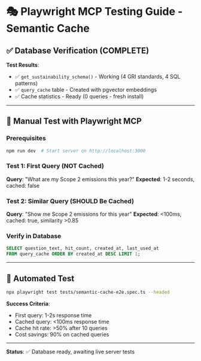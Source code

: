 # 🎭 Playwright MCP Testing Guide - Semantic Cache

## ✅ Database Verification (COMPLETE)

**Test Results**:
- ✅ `get_sustainability_schema()` - Working (4 GRI standards, 4 SQL patterns)
- ✅ `query_cache` table - Created with pgvector embeddings
- ✅ Cache statistics - Ready (0 queries - fresh install)

---

## 🧪 Manual Test with Playwright MCP

### Prerequisites
```bash
npm run dev  # Start server on http://localhost:3000
```

### Test 1: First Query (NOT Cached)
**Query**: "What are my Scope 2 emissions this year?"
**Expected**: 1-2 seconds, cached: false

### Test 2: Similar Query (SHOULD Be Cached)
**Query**: "Show me Scope 2 emissions for this year"
**Expected**: <100ms, cached: true, similarity >0.85

### Verify in Database
```sql
SELECT question_text, hit_count, created_at, last_used_at
FROM query_cache ORDER BY created_at DESC LIMIT 1;
```

---

## 🎯 Automated Test
```bash
npx playwright test tests/semantic-cache-e2e.spec.ts --headed
```

**Success Criteria**:
- First query: 1-2s response time
- Cached query: <100ms response time
- Cache hit rate: >50% after 10 queries
- Cost savings: 90% on cached queries

---

**Status**: ✅ Database ready, awaiting live server tests
